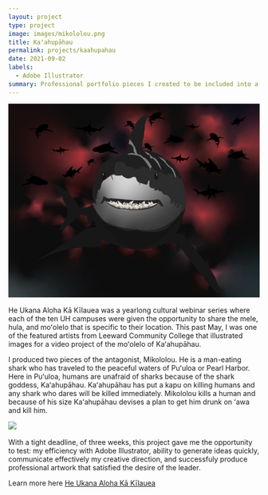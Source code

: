 ```yaml
---
layout: project
type: project
image: images/mikololou.png
title: Kaʻahupāhau
permalink: projects/kaahupahau
date: 2021-09-02
labels:
  - Adobe Illustrator
summary: Professional portfolio pieces I created to be included into a video project for Hawaiʻi Papa O Ke Ao cultural series.
---
```


<img class="ui medium right floated rounded image" src="../images/mikololou.jpg">

He Ukana Aloha Kā Kīlauea was a yearlong cultural webinar series where each of the ten UH campuses were given the opportunity to share
the mele, hula, and moʻolelo that is specific to their location. This past May, I was one of the featured artists from Leeward Community 
College that illustrated images for a video project of the moʻolelo of Kaʻahupāhau. 

I produced two pieces of the antagonist, Mikololou. He is a man-eating shark who has traveled to the peaceful waters of
Puʻuloa or Pearl Harbor. Here in Puʻuloa, humans are unafraid of sharks because of the shark goddess, Kaʻahupāhau. Kaʻahupāhau has put a
kapu on killing humans and any shark who dares will be killed immediately. Mikololou kills a human and because of his size Kaʻahupāhau
devises a plan to get him drunk on ʻawa and kill him. 

<img class="ui medium left floated rounded image" src="../images/upena.jpg">
   
With a tight deadline, of three weeks, this project gave me the opportunity to test: my efficiency with Adobe Illustrator, ability to generate ideas quickly,
communicate effectively my creative direction, and successfuly produce professional artwork that satisfied the desire of the leader. 

Learn more here [He Ukana Aloha Kā Kīlauea](https://www.youtube.com/watch?v=o1dfBkw5N4o)
